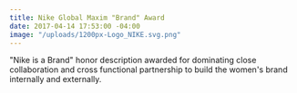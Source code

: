 ```yaml
---
title: Nike Global Maxim "Brand" Award
date: 2017-04-14 17:53:00 -04:00
image: "/uploads/1200px-Logo_NIKE.svg.png"
---
```


"Nike is a Brand" honor description awarded for dominating close collaboration and cross functional partnership to build the women's brand internally and externally. 
